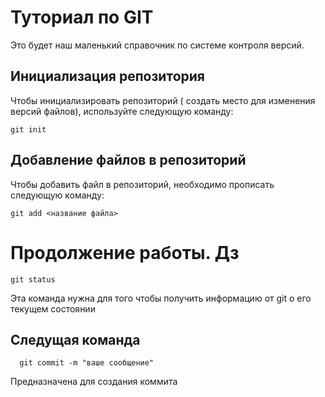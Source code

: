 # Туториал по GIT
Это будет наш маленький справочник по системе контроля версий.
## Инициализация репозитория
Чтобы инициализировать репозиторий ( создать место для изменения версий файлов), используйте следующую команду:
```
git init
```
## Добавление файлов в репозиторий
Чтобы добавить файл в репозиторий, необходимо прописать следующую команду:
```
git add <название файла>
```
# Продолжение работы. Дз
```
git status
```
Эта команда нужна для того чтобы получить информацию от git о его текущем состоянии

## Следущая команда
```
  git commit -m "ваше сообщение"
```
Предназначена для создания коммита